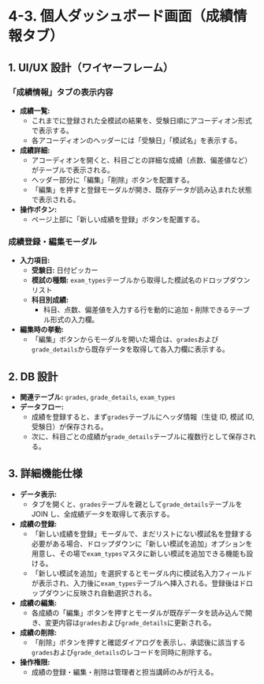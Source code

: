 # 4-3. 個人ダッシュボード画面（成績情報タブ）

## 1. UI/UX 設計（ワイヤーフレーム）

### 「成績情報」タブの表示内容

- **成績一覧:**
  - これまでに登録された全模試の結果を、受験日順にアコーディオン形式で表示する。
  - 各アコーディオンのヘッダーには「受験日」「模試名」を表示する。
- **成績詳細:**
  - アコーディオンを開くと、科目ごとの詳細な成績（点数、偏差値など）がテーブルで表示される。
  - ヘッダー部分に「編集」「削除」ボタンを配置する。
  - 「編集」を押すと登録モーダルが開き、既存データが読み込まれた状態で表示される。
- **操作ボタン:**
  - ページ上部に「新しい成績を登録」ボタンを配置する。

### 成績登録・編集モーダル

- **入力項目:**
  - **受験日:** 日付ピッカー
  - **模試の種類:** `exam_types`テーブルから取得した模試名のドロップダウンリスト
  - **科目別成績:**
    - 科目、点数、偏差値を入力する行を動的に追加・削除できるテーブル形式の入力欄。
- **編集時の挙動:**
  - 「編集」ボタンからモーダルを開いた場合は、`grades`および`grade_details`から既存データを取得して各入力欄に表示する。

## 2. DB 設計

- **関連テーブル:** `grades`, `grade_details`, `exam_types`
- **データフロー:**
  - 成績を登録すると、まず`grades`テーブルにヘッダ情報（生徒 ID, 模試 ID, 受験日）が保存される。
  - 次に、科目ごとの成績が`grade_details`テーブルに複数行として保存される。

## 3. 詳細機能仕様

- **データ表示:**
  - タブを開くと、`grades`テーブルを親として`grade_details`テーブルを JOIN し、全成績データを取得して表示する。
- **成績の登録:**
  - 「新しい成績を登録」モーダルで、まだリストにない模試名を登録する必要がある場合、ドロップダウンに「新しい模試を追加」オプションを用意し、その場で`exam_types`マスタに新しい模試を追加できる機能も設ける。
  - 「新しい模試を追加」を選択するとモーダル内に模試名入力フィールドが表示され、入力後に`exam_types`テーブルへ挿入される。登録後はドロップダウンに反映され自動選択される。
- **成績の編集:**
  - 各成績の「編集」ボタンを押すとモーダルが既存データを読み込んで開き、変更内容は`grades`および`grade_details`に更新される。
- **成績の削除:**
  - 「削除」ボタンを押すと確認ダイアログを表示し、承認後に該当する`grades`および`grade_details`のレコードを同時に削除する。
- **操作権限:**
  - 成績の登録・編集・削除は管理者と担当講師のみが行える。
